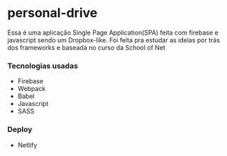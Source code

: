 # personal-drive

Essa é uma aplicação Single Page Application(SPA) feita com firebase e javascript sendo um Dropbox-like. Foi feita pra estudar as ideias por trás dos frameworks
e baseada no curso da School of Net


### Tecnologias usadas 

* Firebase
* Webpack
* Babel
* Javascript
* SASS


### Deploy

* Netlify
